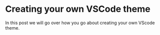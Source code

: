 # Creating your own VSCode theme

In this post we will go over how you go about creating your own VScode theme.
